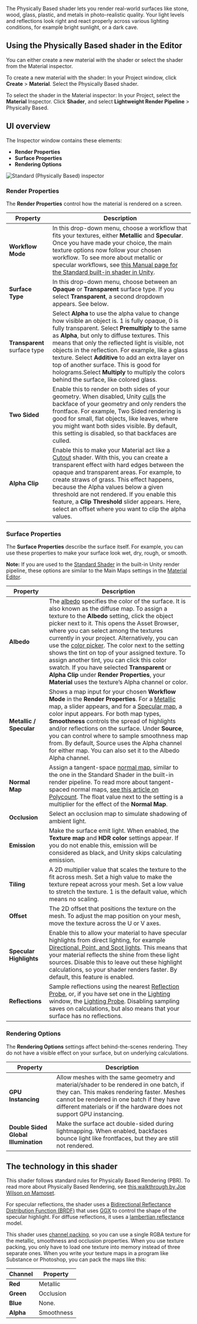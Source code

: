 The Physically Based shader lets you render real-world surfaces like stone, wood, glass, plastic, and metals in photo-realistic quality. Your light levels and reflections look right and react properly across various lighting conditions, for example bright sunlight, or a dark cave.


## Using the Physically Based shader in the Editor ##
You can either create a new material with the shader or select the shader from the Material inspector.

To create a new material with the shader:
In your Project window, click __Create__ > __Material__. Select the Physically Based shader.

To select the shader in the Material inspector:
In your Project, select the __Material__ Inspector. Click __Shader__, and select __Lightweight Render Pipeline__ > Physically Based.

## UI overview ##
The Inspector window contains these elements: 

* __Render Properties__
* __Surface Properties__
* __Rendering Options__

![Standard (Physically Based) inspector](https://raw.githubusercontent.com/Unity-Technologies/SRPDocContent/master/LWRP/Images/Inspectors/Shaders/StdPhysicallyBased.png)



### Render Properties ##

The __Render Properties__ control how the material is rendered on a screen. 


| Property | Description |
| ------------ | --- |
| __Workflow Mode__ | In this drop-down menu, choose a workflow that fits your textures, either  __Metallic__ and __Specular__. Once you have made your choice, the main texture options now follow your chosen workflow. To see more about metallic or specular workflows, see [this Manual page for the Standard built-in shader in Unity](https://docs.unity3d.com/Manual/StandardShaderMetallicVsSpecular.html). |
| __Surface Type__ | In this drop-down menu, choose between an __Opaque__ or __Transparent__ surface type. If you select __Transparent__, a second dropdown appears. See below.
| __Transparent__ surface type | Select __Alpha__ to use the alpha value to change how visible an object is. 1 is fully opaque, 0 is fully transparent. Select  __Premultiply__ to the same as __Alpha__, but only to diffuse textures. This means that only the reflected light is visible, not objects in the reflection. For example, like a glass texture. Select __Additive__ to add an extra layer on top of another surface. This is good for holograms.Select __Multiply__ to multiply the colors behind the surface, like colored glass. |
| __Two Sided__ | Enable this to render on both sides of your geometry. When disabled, Unity [culls](https://docs.unity3d.com/Manual/SL-CullAndDepth.html) the backface of your geometry and only renders the frontface. For example, Two Sided rendering is good for small, flat objects, like leaves, where you might want both sides visible. By default, this setting is disabled, so that backfaces are culled. |
| __Alpha Clip__ | Enable this to make your Material act like a [Cutout](https://docs.unity3d.com/Manual/StandardShaderMaterialParameterRenderingMode.html) shader. With this, you can create a transparent effect with hard edges between the opaque and transparent areas. For example, to create straws of grass. This effect happens, because the Alpha values below a given threshold are not rendered. If you enable this feature, a __Clip Threshold__ slider appears. Here, select an offset where you want to clip the alpha values.|



### Surface Properties ##

The __Surface Properties__ describe the surface itself. For example, you can use these properties to make your surface look wet, dry, rough, or smooth. 

**Note:** If you are used to the [Standard Shader](https://docs.unity3d.com/Manual/shader-StandardShader.html) in the built-in Unity render pipeline, these options are similar to the Main Maps settings in the [Material Editor](https://docs.unity3d.com/Manual/StandardShaderContextAndContent.html).



| Property | Description |
--- | ---
__Albedo__ | The [albedo](https://docs.unity3d.com/Manual/StandardShaderMaterialParameterAlbedoColor.html) specifies the color of the surface. It is also known as the diffuse map. To assign a texture to the __Albedo__ setting, click the object picker next to it. This opens the Asset Browser, where you can select among the textures currently in your project. Alternatively, you can use the [color picker](https://docs.unity3d.com/Manual/EditingValueProperties.html). The color next to the setting shows the tint on top of your assigned texture. To assign another tint, you can click this color swatch. If you have selected __Transparent__ or __Alpha Clip__ under __Render Properties__, your __Material__ uses the texture’s Alpha channel or color.
__Metallic / Specular__ | Shows a map input for your chosen __Workflow Mode__ in the __Render Properties__.  For a [Metallic](https://docs.unity3d.com/Manual/StandardShaderMaterialParameterMetallic.html) map, a slider appears, and for a [Specular map](https://docs.unity3d.com/Manual/StandardShaderMaterialParameterSpecular.html), a color input appears. For both map types, __Smoothness__ controls the spread of highlights and/or reflections on the surface. Under __Source__, you can control where to sample smoothness map from. By default, Source uses the Alpha channel for either map. You can also set it to the Albedo Alpha channel.
__Normal Map__ | Assign a tangent-space [normal map](https://docs.unity3d.com/Manual/StandardShaderMaterialParameterNormalMap.html), similar to the one in the Standard Shader in the built-in render pipeline. To read more about tangent-spaced normal maps, [see this article on Polycount](http://wiki.polycount.com/wiki/Normal_Map_Technical_Details#Tangent-Space_vs._Object-Space). The float value next to the setting is a multiplier for the effect of the  __Normal Map__.
__Occlusion__ | Select an occlusion map to simulate shadowing of ambient light. 
__Emission__ | Make the surface emit light. When enabled, the  __Texture map__ and __HDR color__ settings appear. If you do not enable this, emission will be considered as black, and Unity skips calculating emission. 
__Tiling__ | A 2D multiplier value that scales the texture to the fit across mesh. Set a high value to make the texture repeat across your mesh. Set a low value to stretch the texture. 1 is the default value, which means no scaling. 
__Offset__ | The 2D offset that positions the texture on the mesh.  To adjust the map position on your mesh, move the texture across the U or V axes.
__Specular Highlights__ | Enable this to allow your material to have specular highlights from direct lighting, for example [Directional, Point, and Spot lights](https://docs.unity3d.com/Manual/Lighting.html). This means that your material reflects the shine from these light sources. Disable this to leave out these highlight calculations, so your shader renders faster. By default, this feature is enabled.
__Reflections__ | Sample reflections using the nearest [Reflection Probe](https://docs.unity3d.com/Manual/class-ReflectionProbe.html), or, if you have set one in the [Lighting](https://docs.unity3d.com/Manual/GlobalIllumination.html) window, the [Lighting Probe](https://docs.unity3d.com/Manual/LightProbes.html). Disabling sampling saves on calculations, but also means that your surface has no reflections.

### Rendering Options

The __Rendering Options__ settings affect behind-the-scenes rendering. They do not have a visible effect on your surface, but on underlying calculations.

Property | Description
---|---
__GPU Instancing__ | Allow meshes with the same geometry and material/shader to be rendered in one batch, if they can. This makes rendering faster.  Meshes cannot be rendered in one batch if they have different materials or if the hardware does not support GPU instancing. 
__Double Sided Global Illumination__ | Make the surface act double-sided during lightmapping. When enabled, backfaces bounce light like frontfaces, but they are still not rendered. 

## The technology in this shader ##
This shader follows standard rules for Physically Based Rendering (PBR). To read more about Physically Based Rendering, see [this walkthrough by Joe Wilson on Mamoset](https://marmoset.co/posts/physically-based-rendering-and-you-can-too/).  

For specular reflections, the shader uses a [Bidirectional Reflectance Distribution Function (BRDF)](https://en.wikipedia.org/wiki/Bidirectional_reflectance_distribution_function) that uses [GGX](https://blogs.unity3d.com/2016/01/25/ggx-in-unity-5-3/) to control the shape of the specular highlight. 
For diffuse reflections, it uses a [lambertian reflectance](https://en.wikipedia.org/wiki/Lambertian_reflectance) model.

This shader uses [channel packing](http://wiki.polycount.com/wiki/ChannelPacking), so you can use a single RGBA texture for the metallic, smoothness and occlusion properties. When you use texture packing, you only have to load one texture into memory instead of three separate ones. When you write your texture maps in a program like Substance or Photoshop, you can pack the maps like this:

| Channel | Property |
| --- | ---|
| **Red** | Metallic |
| **Green** | Occlusion |
| **Blue** | None. |
| **Alpha** | Smoothness |







